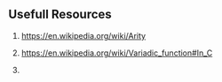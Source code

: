 ## Usefull Resources


1. https://en.wikipedia.org/wiki/Arity

2. https://en.wikipedia.org/wiki/Variadic_function#In_C

3. 
